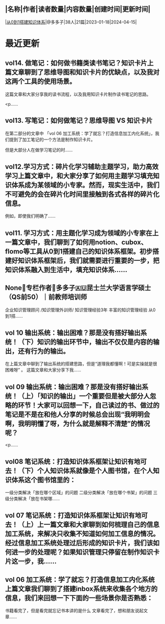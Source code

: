 |名称|作者|读者数量|内容数量|创建时间|更新时间|
---
|[从0到1搭建知识体系](https://xiaobot.net/p/Notion666?refer=0b133df9-27dc-423b-8101-639049001c13)|@多多子|38人|21篇|2023-01-18|2024-04-15|

# 最近更新
## vol14. 做笔记：如何做书籍类读书笔记？知识卡片上篇文章聊到了思维导图和知识卡片的优缺点，以及我对这两个工具的使用场景。

这篇文章和大家分享我的读书流程，以及我用知识卡片制作读书笔记的思路。

<p......
## vol13. 写笔记：如何做笔记？思维导图 VS 知识卡片
在第二部分的文章中 「vol 06 加工系统：学了就忘？打造信息加工内化系统」，我们提到了加工笔记的一个方法是制作知识卡片。

但是大部分人在做学习笔记的时......
## vol12.学习方式：碎片化学习辅助主题学习，助力高效学习上篇文章中，和大家分享了如何用主题学习填充知识体系成为某领域的小专家。然而，现实生活中，我们不可避免的会在碎片化时间里接触到各式各样的碎片化信息。

例如，即使我们明确了......
## vol11. 学习方式：用主题化学习成为领域的小专家在上一篇文章中，我们聊到了如何用notion、cubox、flomo等工具从0到1搭建自己的知识体系框架。初步搭建好知识体系框架后，我们就需要进行重要的一步，把知识体系融入到生活中，填充知识体系......
## None📃专栏作者🌷多多子🇦🇺昆士兰大学语言学硕士（QS前50）｜前教师培训师
企业知识管理顾问 /知识管理外训师/ 知识管理经验3年
丰富的知识管理经验
从0到1搭......
## vol 10 输出系统：输出困难？那是没有搭好输出系统！（下）知识的输出环节中，输出不仅仅是内容的输出，还有行为的输出。

在上篇文章中聊到了输出系统的搭建思路，但是“道理我都懂啊！可是实操就是很困难呀” 。 这篇文章和大家分享下我......
## vol 09 输出系统：输出困难？那是没有搭好输出系统！（上）「知识的输出」一个重要但是被大部分人忽略的环节！大家可以回想一下，自己读过的书、做过的笔记是不是在和他人分享的时候总会出现“我明明会啊，我明明懂了呀，为什么就是解释不清楚”的情况呢？
<p......
## vol08 笔记系统：打造知识体系框架让知识有地可去！（下）个人知识体系就像是个人图书馆，在个人知识体系这个图书馆里的：
一级分类解决「放在哪个区域」的问题
二级分类解决「放在哪个书架」的问题
三级分类解决「放在书架哪......
## vol 07 笔记系统：打造知识体系框架让知识有地可去！（上）上一篇文章和大家聊到如何梳理自己的信息加工系统，来解决只收集不知道如何加工信息的情况。经过信息加工系统处理过后形成的知识卡片，我们该如何进一步的处理呢？如果知识管理只停留在制作知识卡片这一步，我......
## vol 06 加工系统：学了就忘？打造信息加工内化系统上篇文章我们聊到了搭建inbox系统来收集各个地方的信息，我们来回想一下下面的一些场景你是否熟悉：
书籍看完了，但是看完就忘记书本讲的是什么
文章看完了，想和朋友说起文章......

